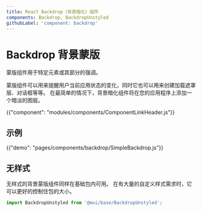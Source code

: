 ```yaml
---
title: React Backdrop（背景暗化）组件
components: Backdrop, BackdropUnstyled
githubLabel: 'component: backdrop'
---
```


# Backdrop 背景蒙版

<p class="description">蒙版组件用于特定元素或其部分的强调。</p>

蒙版组件可以用来提醒用户当前应用状态的变化，同时它也可以用来创建加载遮罩层、对话框等等。 在最简单的情况下，背景暗化组件将在您的应用程序上添加一个暗淡的图层。

{{"component": "modules/components/ComponentLinkHeader.js"}}

## 示例

{{"demo": "pages/components/backdrop/SimpleBackdrop.js"}}

## 无样式

无样式的背景蒙版组件同样在基础包内可用。 在有大量的自定义样式需求时，它可以更好的控制住包的大小。

```js
import BackdropUnstyled from '@mui/base/BackdropUnstyled';
```
